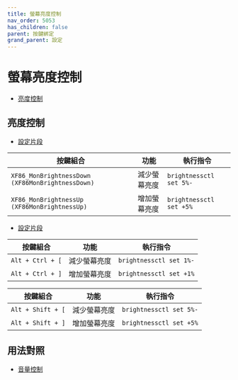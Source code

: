 ```yaml
---
title: 螢幕亮度控制
nav_order: 5053
has_children: false
parent: 按鍵綁定
grand_parent: 設定
---
```



# 螢幕亮度控制

* [亮度控制](#亮度控制)




## 亮度控制

* [設定片段](https://github.com/samwhelp/fedora-labwc-adjustment/blob/main/prototype/main/labwc-config/Main/asset/overlay/etc/skel/.config/labwc/rc.xml#L325-L330)


| 按鍵組合          | 功能             | 執行指令                                    |
| ----------------- | ---------------- | ------------------------------------------- |
| `XF86_MonBrightnessDown (XF86MonBrightnessDown)` | 減少螢幕亮度         | `brightnessctl set 5%-` |
| `XF86_MonBrightnessUp (XF86MonBrightnessUp)` | 增加螢幕亮度         | `brightnessctl set +5%` |


* [設定片段](https://github.com/samwhelp/fedora-labwc-adjustment/blob/main/prototype/main/labwc-config/Main/asset/overlay/etc/skel/.config/labwc/rc.xml#L331-L342)

| 按鍵組合          | 功能             | 執行指令                                    |
| ----------------- | ---------------- | ------------------------------------------- |
| `Alt + Ctrl + [` | 減少螢幕亮度         | `brightnessctl set 1%-` |
| `Alt + Ctrl + ]` | 增加螢幕亮度         | `brightnessctl set +1%` |




| 按鍵組合          | 功能             | 執行指令                                    |
| ----------------- | ---------------- | ------------------------------------------- |
| `Alt + Shift + [` | 減少螢幕亮度         | `brightnessctl set 5%-` |
| `Alt + Shift + ]` | 增加螢幕亮度         | `brightnessctl set +5%` |




## 用法對照

* [音量控制](https://samwhelp.github.io/note-about-labwc/read/config/keybind/volume-control.html)
